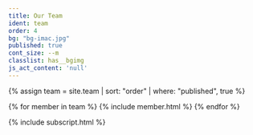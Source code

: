 ```yaml
---
title: Our Team
ident: team
order: 4
bg: "bg-imac.jpg"
published: true
cont_size: --m
classlist: has__bgimg
js_act_content: 'null'
---
```


{% assign team = site.team | sort: "order" | where: "published", true %}

{% for member in team %}
  {% include member.html %}
{% endfor %}

{% include subscript.html %}
